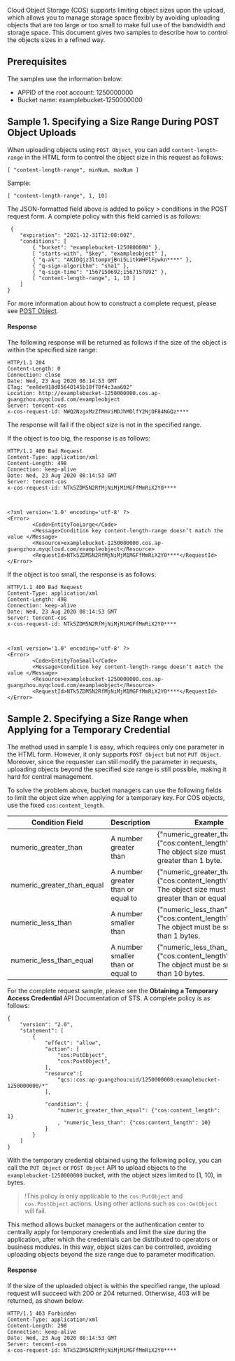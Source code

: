 Cloud Object Storage (COS) supports limiting object sizes upon the upload, which allows you to manage storage space flexibly by avoiding uploading objects that are too large or too small to make full use of the bandwidth and storage space. This document gives two samples to describe how to control the objects sizes in a refined way.

## Prerequisites

The samples use the information below:
- APPID of the root account: 1250000000
- Bucket name: examplebucket-1250000000




## Sample 1. Specifying a Size Range During POST Object Uploads

When uploading objects using `POST Object`, you can add `content-length-range` in the HTML form to control the object size in this request as follows:

```plaintext
[ "content-length-range", minNum, maxNum ]
```

Sample:

```plaintext
[ "content-length-range", 1, 10]
```

The JSON-formatted field above is added to policy > conditions in the POST request form. A complete policy with this field carried is as follows:

```plaintext
 {
    "expiration": "2021-12-31T12:00:00Z",
    "conditions": [
        { "bucket": "examplebucket-1250000000" },
        [ "starts-with", "$key", "exampleobject" ],
        { "q-ak": "AKIDQjz3ltompVjBni5LitkWHFlFpwkn****" },
        { "q-sign-algorithm": "sha1" },
        { "q-sign-time": "1567150692;1567157892" },
        [ "content-length-range", 1, 10 ]
    ]
}
```

For more information about how to construct a complete request, please see [POST Object](https://intl.cloud.tencent.com/document/product/436/14690).

#### Response

The following response will be returned as follows if the size of the object is within the specified size range:

```plaintext
HTTP/1.1 204 
Content-Length: 0
Connection: close
Date: Wed, 23 Aug 2020 08:14:53 GMT
ETag: "ee8de918d05640145b18f70f4c3aa602"
Location: http://examplebucket-1250000000.cos.ap-guangzhou.myqcloud.com/exampleobject
Server: tencent-cos
x-cos-request-id: NWQ2NzgxMzZfMmViMDJhMDlfY2NjOF84NGQz****
```

The response will fail if the object size is not in the specified range.

If the object is too big, the response is as follows:

```plaintext
HTTP/1.1 400 Bad Request
Content-Type: application/xml
Content-Length: 498
Connection: keep-alive
Date: Wed, 23 Aug 2020 08:14:53 GMT
Server: tencent-cos
x-cos-request-id: NTk5ZDM5N2RfMjNiMjM1MGFfMmRiX2Y0****



<?xml version='1.0' encoding='utf-8' ?>
<Error>
        <Code>EntityTooLarge</Code>
        <Message>Condition key content-length-range doesn‘t match the value </Message>
        <Resource>examplebucket-1250000000.cos.ap-guangzhou.myqcloud.com/exampleobject</Resource>
        <RequestId>NTk5ZDM5N2RfMjNiMjM1MGFfMmRiX2Y0****</RequestId>
</Error>
```

If the object is too small, the response is as follows:

```plaintext
HTTP/1.1 400 Bad Request
Content-Type: application/xml
Content-Length: 498
Connection: keep-alive
Date: Wed, 23 Aug 2020 08:14:53 GMT
Server: tencent-cos
x-cos-request-id: NTk5ZDM5N2RfMjNiMjM1MGFfMmRiX2Y0****



<?xml version='1.0' encoding='utf-8' ?>
<Error>
        <Code>EntityTooSmall</Code>
        <Message>Condition key content-length-range doesn‘t match the value </Message>
        <Resource>examplebucket-1250000000.cos.ap-guangzhou.myqcloud.com/exampleobject</Resource>
        <RequestId>NTk5ZDM5N2RfMjNiMjM1MGFfMmRiX2Y0****</RequestId>
</Error>
```



## Sample 2. Specifying a Size Range when Applying for a Temporary Credential

The method used in sample 1 is easy, which requires only one parameter in the HTML form. However, it only supports `POST Object` but not `PUT Object`. Moreover, since the requester can still modify the parameter in requests, uploading objects beyond the specified size range is still possible, making it hard for central management.

To solve the problem above, bucket managers can use the following fields to limit the object size when applying for a temporary key. For COS objects, use the fixed `cos:content_length`.

| Condition Field | Description | Example |
| -------------------------- | ------------ | ------------------------------------------------------------ |
| numeric_greater_than | A number greater than | {"numeric_greater_than": {"cos:content_length": 1}}, <br>The object size must be greater than 1 byte.
| numeric_greater_than_equal | A number greater than or equal to  | {"numeric_greater_than_equal": {"cos:content_length": 1}}, <br>The object size must be greater than or equal to 1 byte. |
| numeric_less_than | A number smaller than | {"numeric_less_than": {"cos:content_length": 1}}, <br>The object must be smaller than 1 bytes. |
| numeric_less_than_equal | A number smaller than or equal to | {"numeric_less_than_equal": {"cos:content_length": 1}}, <br>The object must be smaller than 10 bytes. |

For the complete request sample, please see the <b>Obtaining a Temporary Access Credential</b> API Documentation of STS. A complete policy is as follows:

```plaintext
{
    "version": "2.0",
    "statement": [
        {
            "effect": "allow",
            "action": [
                "cos:PutObject",
                "cos:PostObject",
            ],
            "resource":[
                "qcs::cos:ap-guangzhou:uid/1250000000:examplebucket-1250000000/*"
            ],

            "condition": {
                "numeric_greater_than_equal": {"cos:content_length": 1}
                , "numeric_less_than": {"cos:content_length": 10}
            }
        }
    ]
}
```

With the temporary credential obtained using the following policy, you can call the `PUT Object` or `POST Object` API to upload objects to the `examplebucket-1250000000` bucket, with the object sizes limited to [1, 10), in bytes.

>!This policy is only applicable to the `cos:PutObject` and `cos:PostObject` actions. Using other actions such as `cos:GetObject` will fail.
>

This method allows bucket managers or the authentication center to centrally apply for temporary credentials and limit the size during the application, after which the credentials can be distributed to operators or business modules. In this way, object sizes can be controlled, avoiding uploading objects beyond the size range due to parameter modification.

#### Response

If the size of the uploaded object is within the specified range, the upload request will succeed with 200 or 204 returned. Otherwise, 403 will be returned, as shown below:

```plaintext
HTTP/1.1 403 Forbidden
Content-Type: application/xml
Content-Length: 298
Connection: keep-alive
Date: Wed, 23 Aug 2020 08:14:53 GMT
Server: tencent-cos
x-cos-request-id: NTk5ZDM5N2RfMjNiMjM1MGFfMmRiX2Y0****
```




